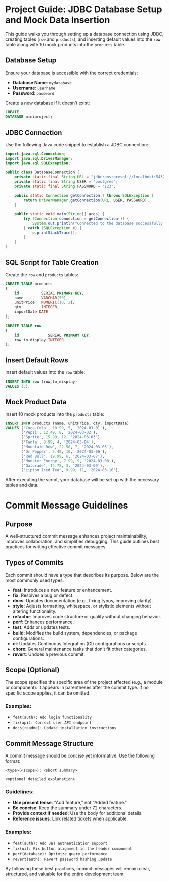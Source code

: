 # Project Guide: JDBC Database Setup and Mock Data Insertion

This guide walks you through setting up a database connection using JDBC, creating tables (`row` and `products`), and
inserting default values into the `row` table along with 10 mock products into the `products` table.

## Database Setup&#x20;

Ensure your database is accessible with the correct credentials:

- **Database Name**: `mydatabase`
- **Username**: `username`
- **Password**: `password`

Create a new database if it doesn’t exist:

```sql
CREATE
DATABASE miniproject;
```

## JDBC Connection&#x20;

Use the following Java code snippet to establish a JDBC connection:

```java
import java.sql.Connection;
import java.sql.DriverManager;
import java.sql.SQLException;

public class DatabaseConnection {
    private static final String URL = "jdbc:postgresql://localhost:5432/miniproject";
    private static final String USER = "postgres";
    private static final String PASSWORD = "123";

    public static Connection getConnection() throws SQLException {
        return DriverManager.getConnection(URL, USER, PASSWORD);
    }

    public static void main(String[] args) {
        try (Connection connection = getConnection()) {
            System.out.println("Connected to the database successfully!");
        } catch (SQLException e) {
            e.printStackTrace();
        }
    }
}
```

## SQL Script for Table Creation&#x20;

Create the `row` and `products` tables:

```sql
CREATE TABLE products
(
    id          SERIAL PRIMARY KEY,
    name        VARCHAR(50),
    unitPrice   NUMERIC(10, 2),
    qty         INTEGER,
    importDate DATE
);

CREATE TABLE row
(
    id             SERIAL PRIMARY KEY,
    row_to_display INTEGER
);
```

## Insert Default Rows&#x20;

Insert default values into the `row` table:

```sql
INSERT INTO row (row_to_display)
VALUES (3);
```

## Mock Product Data&#x20;

Insert 10 mock products into the `products` table:

```sql
INSERT INTO products (name, unitPrice, qty, importDate)
VALUES ('Coca-Cola', 10.99, 5, '2024-03-01'),
       ('Pepsi', 12.49, 8, '2024-03-02'),
       ('Sprite', 15.99, 12, '2024-03-03'),
       ('Fanta', 8.99, 4, '2024-03-04'),
       ('Mountain Dew', 22.50, 7, '2024-03-05'),
       ('Dr Pepper', 5.49, 10, '2024-03-06'),
       ('Red Bull', 19.99, 6, '2024-03-07'),
       ('Monster Energy', 7.99, 9, '2024-03-08'),
       ('Gatorade', 14.75, 3, '2024-03-09'),
       ('Lipton Iced Tea', 9.99, 11, '2024-03-10');

```

After executing the script, your database will be set up with the necessary tables and data.

# Commit Message Guidelines

## Purpose

A well-structured commit message enhances project maintainability, improves collaboration, and simplifies debugging. This guide outlines best practices for writing effective commit messages.

## Types of Commits

Each commit should have a type that describes its purpose. Below are the most commonly used types:

- **feat**: Introduces a new feature or enhancement.
- **fix**: Resolves a bug or defect.
- **docs**: Updates documentation (e.g., fixing typos, improving clarity).
- **style**: Adjusts formatting, whitespace, or stylistic elements without altering functionality.
- **refactor**: Improves code structure or quality without changing behavior.
- **perf**: Enhances performance.
- **test**: Adds or updates tests.
- **build**: Modifies the build system, dependencies, or package configurations.
- **ci**: Updates Continuous Integration (CI) configurations or scripts.
- **chore**: General maintenance tasks that don’t fit other categories.
- **revert**: Undoes a previous commit.

## Scope (Optional)

The scope specifies the specific area of the project affected (e.g., a module or component). It appears in parentheses after the commit type. If no specific scope applies, it can be omitted.

### Examples:

- `feat(auth): Add login functionality`
- `fix(api): Correct user API endpoint`
- `docs(readme): Update installation instructions`

## Commit Message Structure

A commit message should be concise yet informative. Use the following format:

```
<type>(<scope>): <short summary>

<optional detailed explanation>
```

### Guidelines:
- **Use present tense**: "Add feature," not "Added feature."
- **Be concise**: Keep the summary under 72 characters.
- **Provide context if needed**: Use the body for additional details.
- **Reference issues**: Link related tickets when applicable.

### Examples:

- `feat(auth): Add JWT authentication support`
- `fix(ui): Fix button alignment in the header component`
- `perf(database): Optimize query performance`
- `revert(auth): Revert password hashing update`

By following these best practices, commit messages will remain clear, structured, and valuable for the entire development team.
